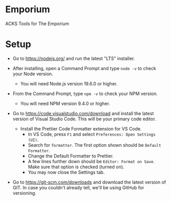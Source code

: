 # Emporium
ACKS Tools for The Emporium

# Setup
- Go to https://nodejs.org/ and run the latest "LTS" installer.
- After installing, open a Command Prompt and type `node -v` to check your Node version.
  - You will need Node.js version 19.6.0 or higher.
- From the Command Prompt, type `npm -v` to check your NPM version.
  - You will need NPM version 9.4.0 or higher.
 
- Go to https://code.visualstudio.com/download and install the latest version of Visual Studio Code.  This will be your primary code editor.
  - Install the Prettier Code Formatter extension for VS Code.
    - In VS Code, press `F1` and select `Preferences: Open Settings (UI)`.
    - Search for `formatter`.  The first option shown should be `Default Formatter`.
    - Change the Default Formatter to Prettier.
    - A few lines further down should be `Editor: Format on Save`.  Make sure that option is checked (turned on).
    - You may now close the Settings tab.

- Go to https://git-scm.com/downloads and download the latest version of GIT.  In case you couldn't already tell, we'll be using GitHub for versioning.
